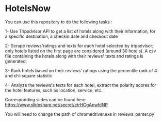 # HotelsNow

You can use this repository to do the following tasks :

1- Use Tripadvisor API to get a list of hotels along with their information, for a specific destination, a checkin date and checkout date

2- Scrape reviews'ratings and texts for each hotel selected by tripadvisor; only hotels listed on the first page are considered (around 30 hotels). A csv file containing the hotels along with their reviews' texts and ratings is generated.

3- Rank hotels based on their reviews' ratings using the percentile rank of 4 and chi-square statistic

4- Analyze the reviews's texts for each hotel, extract the polarity scores for the hotel features, such as location, service, etc. 

Corresponding slides can be found here https://www.slideshare.net/secret/ctrHCgAnwfdNP



You will need to change the path of chromedriver.exe in reviews_parser.py
